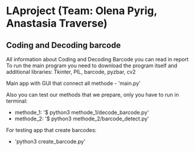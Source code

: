 # LAproject (Team: Olena Pyrig, Anastasia Traverse)

## Coding and Decoding barcode
  All information about Coding and Decoding Barcode you can read in report
To run the main program you need to download the program itself and additional libraries: Tkinter, PIL, barcode, pyzbar, cv2

Main app with GUI that connect all methode - 'main.py'

Also you can test our methods that we prepare, only you have to run in terminal:
  - methode_1: 
  '$ python3 methode_1/decode_barcode.py'
  - methode_2: 
  '$ python3 methode_2/barcode_detect.py'
  
 For testing app that create barcodes:
  - 'python3 create_barcode.py'
 
  
  

